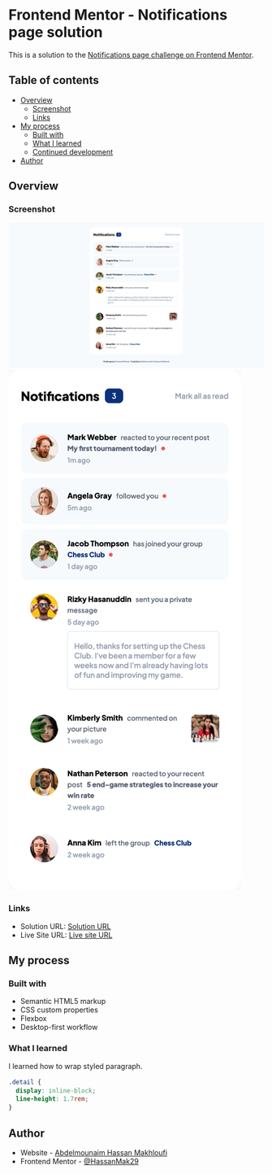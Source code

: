 # Frontend Mentor - Notifications page solution

This is a solution to the [Notifications page challenge on Frontend Mentor](https://www.frontendmentor.io/challenges/notifications-page-DqK5QAmKbC).

## Table of contents

- [Overview](#overview)
  - [Screenshot](#screenshot)
  - [Links](#links)
- [My process](#my-process)
  - [Built with](#built-with)
  - [What I learned](#what-i-learned)
  - [Continued development](#continued-development)
- [Author](#author)

## Overview

### Screenshot

![](./screenshot.jpg)
![](./screenshot-mobile.jpg)

### Links

- Solution URL: [Solution URL](https://github.com/HassanMak29/frontend-mentor-notifications-page)
- Live Site URL: [Live site URL](hhttps://frontend-mentor-notifications-hassan.netlify.app/)

## My process

### Built with

- Semantic HTML5 markup
- CSS custom properties
- Flexbox
- Desktop-first workflow

### What I learned

I learned how to wrap styled paragraph.

```css
.detail {
  display: inline-block;
  line-height: 1.7rem;
}
```

## Author

- Website - [Abdelmounaim Hassan Makhloufi](https://portfolio-hassan.netlify.app/)
- Frontend Mentor - [@HassanMak29](https://www.frontendmentor.io/profile/HassanMak29)
